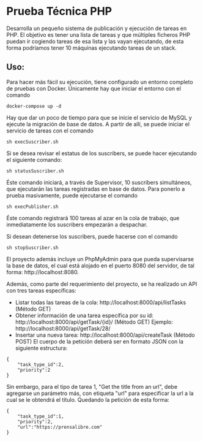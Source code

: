 # Prueba Técnica PHP
Desarrolla un pequeño sistema de publicación y ejecución de tareas en PHP. El objetivo es
tener una lista de tareas y que múltiples ficheros PHP puedan ir cogiendo tareas de esa lista
y las vayan ejecutando, de esta forma podríamos tener 10 máquinas ejecutando tareas de
un stack.

## Uso:
Para hacer más fácil su ejecución, tiene configurado un entorno completo de pruebas con Docker.
Únicamente hay que iniciar el entorno con el comando
```
docker-compose up -d
```
Hay que dar un poco de tiempo para que se inicie el servicio de MySQL y ejecute la migración de base de datos.  A partir de allí, se puede iniciar el servicio de tareas con el comando 
```
sh execSuscriber.sh
```
Si se desea revisar el estatus de los suscribers, se puede hacer ejecutando el siguiente comando:
```
sh statusSuscriber.sh
```
Éste comando iniciará, a través de Supervisor, 10 suscribers simultáneos, que ejecutarán las tareas registradas en base de datos.
Para ponerlo a prueba masivamente, puede ejecutarse el comando 
```
sh execPublisher.sh
```
Éste comando registrará 100 tareas al azar en la cola de trabajo, que inmediatamente los suscribers empezarán a despachar.

Si desean detenerse los suscribers, puede hacerse con el comando
```
sh stopSuscriber.sh
```

El proyecto además incluye un PhpMyAdmin para que pueda supervisarse la base de datos, el cual está alojado en el puerto 8080 del servidor, de tal forma: http://localhost:8080.

Además, como parte del requerimiento del proyecto, se ha realizado un API con tres tareas específicas:
- Listar todas las tareas de la cola: http://localhost:8000/api/listTasks (Método GET)
- Obtener información de una tarea específica por su id: http://localhost:8000/api/getTask/{id}/  (Método GET) Ejemplo: http://localhost:8000/api/getTask/28/
- Insertar una nueva tarea: http://localhost:8000/api/createTask (Método POST)
El cuerpo de la petición deberá ser en formato JSON con la siguiente estructura:
```
{
    "task_type_id":2,
    "priority":2
}
```
Sin embargo, para el tipo de tarea 1, "Get the title from an url", debe agregarse un parámetro más, con etiqueta "url" para especificar la url a la cual se le obtendrá el título.  Quedando la petición de esta forma:
```
{
    "task_type_id":1,
    "priority":2,
    "url":"https://prensalibre.com"
}
```
